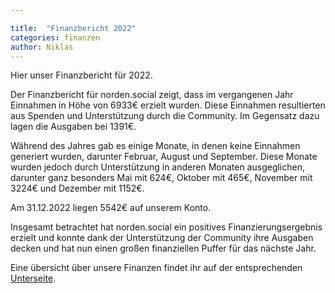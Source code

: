 ```yaml
---

title:  "Finanzbericht 2022"
categories: finanzen
author: Niklas
---
```

Hier unser Finanzbericht für 2022.

Der Finanzbericht für norden.social zeigt, dass im vergangenen Jahr Einnahmen in Höhe von 6933€ erzielt wurden. Diese Einnahmen resultierten aus Spenden und Unterstützung durch die Community. Im Gegensatz dazu lagen die Ausgaben bei 1391€.

Während des Jahres gab es einige Monate, in denen keine Einnahmen generiert wurden, darunter Februar, August und September. Diese Monate wurden jedoch durch Unterstützung in anderen Monaten ausgeglichen, darunter ganz besonders Mai mit 624€, Oktober mit 465€, November mit 3224€ und Dezember mit 1152€.

Am 31.12.2022 liegen 5542€ auf unserem Konto.

Insgesamt betrachtet hat norden.social ein positives Finanzierungsergebnis erzielt und konnte dank der Unterstützung der Community ihre Ausgaben decken und hat nun einen großen finanziellen Puffer für das nächste Jahr.

Eine übersicht über unsere Finanzen findet ihr auf der entsprechenden [Unterseite](/finanzielles).